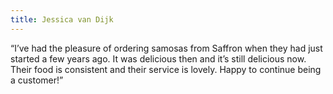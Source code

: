 ```yaml
---
title: Jessica van Dijk
---
```

“I’ve had the pleasure of ordering samosas from Saffron when they had just started a few years ago. It was delicious then and it’s still delicious now. Their food is consistent and their service is lovely. Happy to continue being a customer!”